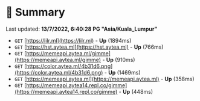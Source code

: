 # 📖 Summary
Last updated: **13/7/2022, 6:40:28 PG "Asia/Kuala_Lumpur"**

- `GET` [https://lilr.ml](https://lilr.ml) - **Up** (1894ms)
- `GET` [https://hst.aytea.ml](https://hst.aytea.ml) - **Up** (766ms)
- `GET` [https://memeapi.aytea.ml/gimme](https://memeapi.aytea.ml/gimme) - **Up** (910ms)
- `GET` [https://color.aytea.ml/4b31d6.png](https://color.aytea.ml/4b31d6.png) - **Up** (1469ms)
- `GET` [https://memeapi.aytea.ml](https://memeapi.aytea.ml) - **Up** (358ms)
- `GET` [https://memeapi.aytea14.repl.co/gimme](https://memeapi.aytea14.repl.co/gimme) - **Up** (448ms)
